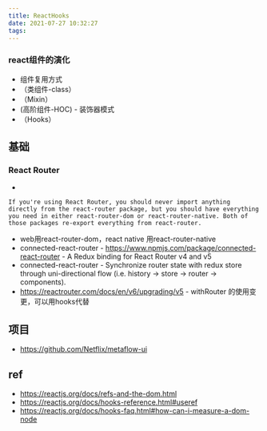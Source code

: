 ```yaml
---
title: ReactHooks
date: 2021-07-27 10:32:27
tags:
---
```


### react组件的演化
- 组件复用方式
- （类组件-class）
- （Mixin）
- (高阶组件-HOC) - 装饰器模式
- （Hooks）

## 基础
### React Router
- 
```
If you're using React Router, you should never import anything directly from the react-router package, but you should have everything you need in either react-router-dom or react-router-native. Both of those packages re-export everything from react-router.
```
- web用react-router-dom，react native 用react-router-native
- connected-react-router - https://www.npmjs.com/package/connected-react-router - A Redux binding for React Router v4 and v5
- connected-react-router - Synchronize router state with redux store through uni-directional flow (i.e. history -> store -> router -> components).
- https://reactrouter.com/docs/en/v6/upgrading/v5 - withRouter 的使用变更，可以用hooks代替



## 项目
- https://github.com/Netflix/metaflow-ui


## ref
- https://reactjs.org/docs/refs-and-the-dom.html
- https://reactjs.org/docs/hooks-reference.html#useref
- https://reactjs.org/docs/hooks-faq.html#how-can-i-measure-a-dom-node

